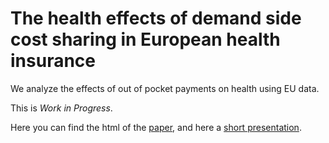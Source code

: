 # The health effects of demand side cost sharing in European health insurance

We analyze the effects of out of pocket payments on health using EU data.

This is *Work in Progress*.

Here you can find the html of the [paper](https://janboone.github.io/out_of_pocket_payments_and_health/), and here a [short presentation](https://janboone.github.io/out_of_pocket_payments_and_health/presentation.html).


